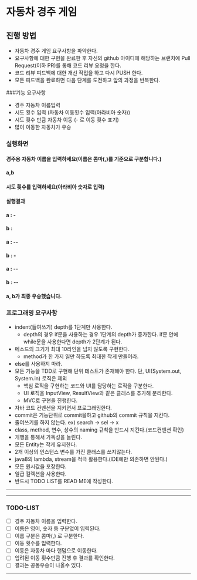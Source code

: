 # 자동차 경주 게임
## 진행 방법
* 자동차 경주 게임 요구사항을 파악한다.
* 요구사항에 대한 구현을 완료한 후 자신의 github 아이디에 해당하는 브랜치에 Pull Request(이하 PR)를 통해
  코드 리뷰 요청을 한다.
* 코드 리뷰 피드백에 대한 개선 작업을 하고 다시  PUSH 한다.
* 모든 피드백을 완료하면 다음 단계를 도전하고 앞의 과정을 반복한다.

###기능 요구사항
* 경주 자동차 이름입력
* 시도 횟수 입력 (자동차 이동횟수 입력(아라비아 숫자))
* 시도 횟수 만큼 자동차 이동 (- 로 이동 횟수 표기)
* 많이 이동한 자동차가 우승

### 실행화면
#### 경주용 자동차 이름을 입력하세요(이름은 콤마(,)를 기준으로 구분합니다.)
#### a,b
#### 시도 횟수를 입력하세요(아라비아 숫자로 입력)
#### 실행결과
#### a : -
#### b : 
####
#### a : --
#### b : -
####
#### a : --
#### b : --
####
#### a, b가 최종 우승했습니다.

### 프로그래밍 요구사항
* indent(들여쓰기) depth를 1단계만 사용한다.
  * depth의 경우 if문을 사용하는 경우 1단계의 depth가 증가한다. if문 안에 while문을 사용한다면 depth가 2단계가 된다.
* 메소드의 크기가 최대 10라인을 넘지 않도록 구현한다.
  * method가 한 가지 일만 하도록 최대한 작게 만들어라.
* else를 사용하지 마라.
* 모든 기능을 TDD로 구현해 단위 테스트가 존재해야 한다. 단, UI(System.out, System.in) 로직은 제외
  * 핵심 로직을 구현하는 코드와 UI를 담당하는 로직을 구분한다.
  * UI 로직을 InputView, ResultView와 같은 클래스를 추가해 분리한다.
  * MVC로 구현을 진행한다.
* 자바 코드 컨벤션을 지키면서 프로그래밍한다.
* commit은 기능단위로 commit을하고 github의 commit 규칙을 지킨다.
* 줄여쓰기를 하지 않는다. ex) search -> sel -> x
* class, method, 변수, 상수의 naming 규칙을 반드시 지킨다.(코드컨벤션 확인)
* 개행을 통해서 가독성을 늘린다.
* 모든 Entity는 작게 유지한다.
* 2개 이상의 인스턴스 변수를 가진 클래스를 쓰지않는다.
* java8의 lambda, stream을 적극 활용한다.(IDE에만 의존하면 안된다.)
* 모든 원시값을 포장한다.
* 일급 컬렉션을 사용한다.
* 반드시 TODO LIST를 READ ME에 작성한다.
-------------------------------
-------------------------------
### TODO-LIST
- [ ] 경주 자동차 이름을 입력한다.
- [ ] 이름은 영어, 숫자 등 구분없이 입력된다.
- [ ] 이름 구분은 콤마(,) 로 구분한다.
- [ ] 이동 횟수를 입력한다.
- [ ] 이동은 자동차 마다 랜덤으로 이동한다.
- [ ] 입려된 이동 횟수만큼 진행 후 결과를 확인한다.
- [ ] 결과는 공동우승이 나올수 있다.
-------------------------------